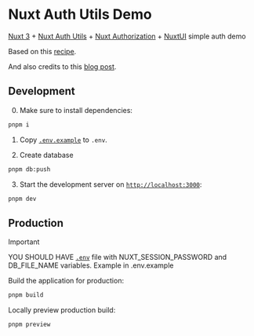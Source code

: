 # Nuxt Auth Utils Demo

[Nuxt 3](https://nuxt.com/docs/getting-started/installation) + [Nuxt Auth Utils](https://nuxt.com/modules/auth-utils) + [Nuxt Authorization](https://github.com/Barbapapazes/nuxt-authorization) + [NuxtUI](https://ui3.nuxt.dev/getting-started) simple auth demo

Based on this [recipe](https://nuxt.com/docs/guide/recipes/sessions-and-authentication).

And also credits to this [blog post](https://soubiran.dev/posts/nuxt-going-full-stack-how-to-handle-authorization).

## Development

0. Make sure to install dependencies:

```sh
pnpm i
```

1. Copy [`.env.example`](.env.example) to `.env`.

2. Create database

```sh
pnpm db:push
```

3. Start the development server on [`http://localhost:3000`](localhost:3000):

```sh
pnpm dev
```

## Production

> [!IMPORTANT]
> YOU SHOULD HAVE [`.env`](.env) file with NUXT_SESSION_PASSWORD and DB_FILE_NAME variables. Example in .env.example

Build the application for production:

```sh
pnpm build
```

Locally preview production build:

```sh
pnpm preview
```

